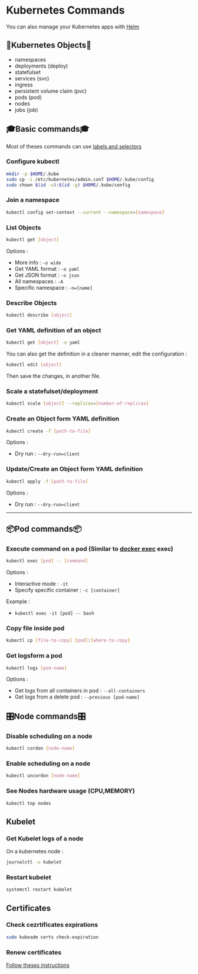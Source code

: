 # Kubernetes Commands

You can also manage your Kubernetes apps with [Helm](Helm/Helm_Commands.md)

## 🧩Kubernetes Objects🧩

- namespaces
- deployments (deploy)
- statefulset
- services (svc)
- ingress
- persistent volume claim (pvc)
- pods (pod)
- nodes
- jobs (job)

## 🎓Basic commands🎓

Most of theses commands can use [labels and selectors](./Kubernetes_labels_selectors.md)

### Configure kubectl

```bash
mkdir -p $HOME/.kube
sudo cp -i /etc/kubernetes/admin.conf $HOME/.kube/config
sudo chown $(id -u):$(id -g) $HOME/.kube/config
```

### Join a namespace

``` bash
kubectl config set-context --current --namespace=[namespace]
```

### List Objects

``` bash
kubectl get [object]
```

Options :

- More info : `-o wide`
- Get YAML format : `-o yaml`
- Get JSON format : `-o json`
- All namespaces : `-A`
- Specific namespace : `-n=[name]`

### Describe Objects

``` bash
kubectl describe [object]
```

### Get YAML definition of an object

``` bash
kubectl get [object] -o yaml
```

You can also get the definition in a cleaner manner, edit the configuration :

```bash
kubectl edit [object]
```

Then save the changes, in another file.

### Scale a statefulset/deployment

``` bash
kubectl scale [object] --replicas=[number-of-replicas]
```

### Create an Object form YAML definition

``` bash
kubectl create -f [path-to-file]
```

Options :

- Dry run : `--dry-run=client`

### Update/Create an Object form YAML definition

``` bash
kubectl apply -f [path-to-file]
```

Options :

- Dry run : `--dry-run=client`

---

## 📦Pod commands📦

### Execute command on a pod (Similar to [docker exec](../Docker/Docker_Commands.md#execute-command-in-container) exec)

``` bash
kubectl exec [pod] -- [command]
```

Options :

- Interactive mode : `-it`
- Specify specific container : `-c [container]`

Example :

- `kubectl exec -it [pod] -- bash`

### Copy file inside pod

``` bash
kubectl cp [file-to-copy] [pod]:[where-to-copy]
```

### Get logsform a pod

```bash
kubectl logs [pod-name]
```

Options :

- Get logs from all containers in pod : `--all-containers`
- Get logs from a delete pod : `--previous [pod-name]`

## 🎛️Node commands🎛️

### Disable scheduling on a node

``` bash
kubectl cordon [node-name]
```

### Enable scheduling on a node

``` bash
kubectl uncordon [node-name]
```

### See Nodes hardware usage (CPU,MEMORY)

``` bash
kubectl top nodes
```

## Kubelet

### Get Kubelet logs of a node

On a kubernetes node :

```bash
journalctl -u kubelet
```

### Restart kubelet

```bash
systemctl restart kubelet
```

## Certificates

### Check cezrtificates expirations

```bash
sudo kubeadm certs check-expiration
```

### Renew certificates

[Follow theses instructions](./Kubernetes_Renew_Certificates.md)
